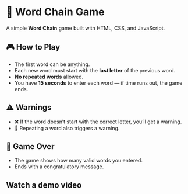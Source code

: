# 🔗 Word Chain Game

A simple **Word Chain** game built with HTML, CSS, and JavaScript.

## 🎮 How to Play

- The first word can be anything.
- Each new word must start with the **last letter** of the previous word.
- **No repeated words** allowed.
- You have **15 seconds** to enter each word — if time runs out, the game ends.

## ⚠️ Warnings

- ❌ If the word doesn’t start with the correct letter, you’ll get a warning.
- 🔁 Repeating a word also triggers a warning.

## 🏁 Game Over

- The game shows how many valid words you entered.
- Ends with a congratulatory message.

## Watch a demo video


